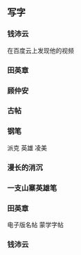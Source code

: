 ## 写字

### 钱沛云

在百度云上发现他的视频

### 田英章

### 顾仲安

### 古帖

### 钢笔

派克 英雄 凌美

### 漫长的消沉

### 一支山寨英雄笔

### 田英章

电子版名帖
蒙学字帖

### 钱沛云




